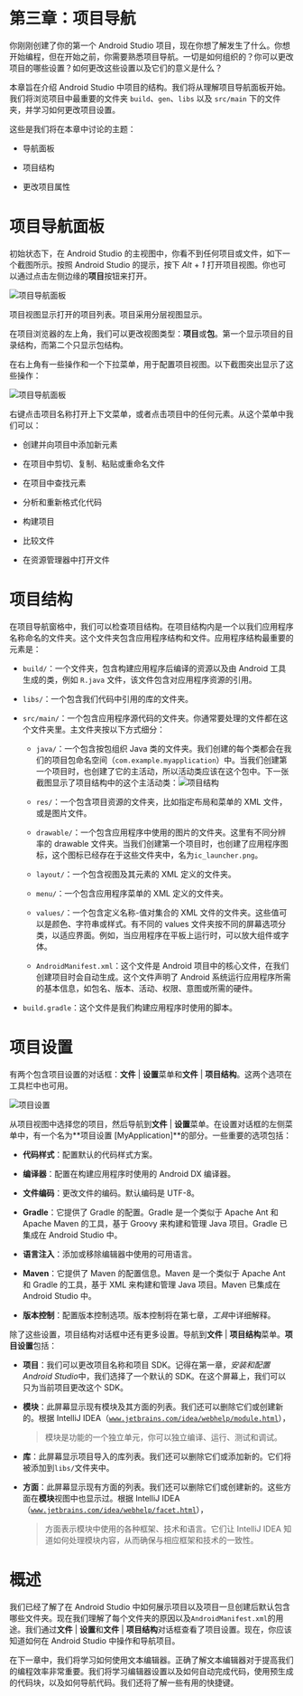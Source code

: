 # 第三章：项目导航

你刚刚创建了你的第一个 Android Studio 项目，现在你想了解发生了什么。你想开始编程，但在开始之前，你需要熟悉项目导航。一切是如何组织的？你可以更改项目的哪些设置？如何更改这些设置以及它们的意义是什么？

本章旨在介绍 Android Studio 中项目的结构。我们将从理解项目导航面板开始。我们将浏览项目中最重要的文件夹 `build`、`gen`、`libs` 以及 `src/main` 下的文件夹，并学习如何更改项目设置。

这些是我们将在本章中讨论的主题：

+   导航面板

+   项目结构

+   更改项目属性

# 项目导航面板

初始状态下，在 Android Studio 的主视图中，你看不到任何项目或文件，如下一个截图所示。按照 Android Studio 的提示，按下 *Alt* + *1* 打开项目视图。你也可以通过点击左侧边缘的**项目**按钮来打开。

![项目导航面板](img/5273OS_03_01.jpg)

项目视图显示打开的项目列表。项目采用分层视图显示。

在项目浏览器的左上角，我们可以更改视图类型：**项目**或**包**。第一个显示项目的目录结构，而第二个只显示包结构。

在右上角有一些操作和一个下拉菜单，用于配置项目视图。以下截图突出显示了这些操作：

![项目导航面板](img/5273OS_03_02.jpg)

右键点击项目名称打开上下文菜单，或者点击项目中的任何元素。从这个菜单中我们可以：

+   创建并向项目中添加新元素

+   在项目中剪切、复制、粘贴或重命名文件

+   在项目中查找元素

+   分析和重新格式化代码

+   构建项目

+   比较文件

+   在资源管理器中打开文件

# 项目结构

在项目导航窗格中，我们可以检查项目结构。在项目结构内是一个以我们应用程序名称命名的文件夹。这个文件夹包含应用程序结构和文件。应用程序结构最重要的元素是：

+   `build/`：一个文件夹，包含构建应用程序后编译的资源以及由 Android 工具生成的类，例如 `R.java` 文件，该文件包含对应用程序资源的引用。

+   `libs/`：一个包含我们代码中引用的库的文件夹。

+   `src/main/`：一个包含应用程序源代码的文件夹。你通常要处理的文件都在这个文件夹里。主文件夹按以下方式细分：

    +   `java/`：一个包含按包组织 Java 类的文件夹。我们创建的每个类都会在我们的项目包命名空间（`com.example.myapplication`）中。当我们创建第一个项目时，也创建了它的主活动，所以活动类应该在这个包中。下一张截图显示了项目结构中的这个主活动类：![项目结构](img/5273OS_03_03.jpg)

    +   `res/`：一个包含项目资源的文件夹，比如指定布局和菜单的 XML 文件，或是图片文件。

    +   `drawable/`：一个包含应用程序中使用的图片的文件夹。这里有不同分辨率的 drawable 文件夹。当我们创建第一个项目时，也创建了应用程序图标，这个图标已经存在于这些文件夹中，名为`ic_launcher.png`。

    +   `layout/`：一个包含视图及其元素的 XML 定义的文件夹。

    +   `menu/`：一个包含应用程序菜单的 XML 定义的文件夹。

    +   `values/`：一个包含定义名称-值对集合的 XML 文件的文件夹。这些值可以是颜色、字符串或样式。有不同的 values 文件夹按不同的屏幕选项分类，以适应界面。例如，当应用程序在平板上运行时，可以放大组件或字体。

    +   `AndroidManifest.xml`：这个文件是 Android 项目中的核心文件，在我们创建项目时会自动生成。这个文件声明了 Android 系统运行应用程序所需的基本信息，如包名、版本、活动、权限、意图或所需的硬件。

+   `build.gradle`：这个文件是我们构建应用程序时使用的脚本。

# 项目设置

有两个包含项目设置的对话框：**文件** | **设置**菜单和**文件** | **项目结构**。这两个选项在工具栏中也可用。

![项目设置](img/5273OS_03_04.jpg)

从项目视图中选择您的项目，然后导航到**文件** | **设置**菜单。在设置对话框的左侧菜单中，有一个名为**项目设置 [MyApplication]**的部分。一些重要的选项包括：

+   **代码样式**：配置默认的代码样式方案。

+   **编译器**：配置在构建应用程序时使用的 Android DX 编译器。

+   **文件编码**：更改文件的编码。默认编码是 UTF-8。

+   **Gradle**：它提供了 Gradle 的配置。Gradle 是一个类似于 Apache Ant 和 Apache Maven 的工具，基于 Groovy 来构建和管理 Java 项目。Gradle 已集成在 Android Studio 中。

+   **语言注入**：添加或移除编辑器中使用的可用语言。

+   **Maven**：它提供了 Maven 的配置信息。Maven 是一个类似于 Apache Ant 和 Gradle 的工具，基于 XML 来构建和管理 Java 项目。Maven 已集成在 Android Studio 中。

+   **版本控制**：配置版本控制选项。版本控制将在第七章，*工具*中详细解释。

除了这些设置，项目结构对话框中还有更多设置。导航到**文件** | **项目结构**菜单。**项目设置**包括：

+   **项目**：我们可以更改项目名称和项目 SDK。记得在第一章，*安装和配置 Android Studio*中，我们选择了一个默认的 SDK。在这个屏幕上，我们可以只为当前项目更改这个 SDK。

+   **模块**：此屏幕显示现有模块及其方面的列表。我们还可以删除它们或创建新的。根据 IntelliJ IDEA（[`www.jetbrains.com/idea/webhelp/module.html`](http://www.jetbrains.com/idea/webhelp/module.html)），

    > 模块是功能的一个独立单元，你可以独立编译、运行、测试和调试。

+   **库**：此屏幕显示项目导入的库列表。我们还可以删除它们或添加新的。它们将被添加到`libs/`文件夹中。

+   **方面**：此屏幕显示现有方面的列表。我们还可以删除它们或创建新的。这些方面在**模块**视图中也显示过。根据 IntelliJ IDEA（[`www.jetbrains.com/idea/webhelp/facet.html`](http://www.jetbrains.com/idea/webhelp/facet.html)），

    > 方面表示模块中使用的各种框架、技术和语言。它们让 IntelliJ IDEA 知道如何处理模块内容，从而确保与相应框架和技术的一致性。

# 概述

我们已经了解了在 Android Studio 中如何展示项目以及项目一旦创建后默认包含哪些文件夹。现在我们理解了每个文件夹的原因以及`AndroidManifest.xml`的用途。我们通过**文件** | **设置**和**文件** | **项目结构**对话框查看了项目设置。现在，你应该知道如何在 Android Studio 中操作和导航项目。

在下一章中，我们将学习如何使用文本编辑器。正确了解文本编辑器对于提高我们的编程效率非常重要。我们将学习编辑器设置以及如何自动完成代码，使用预生成的代码块，以及如何导航代码。我们还将了解一些有用的快捷键。
